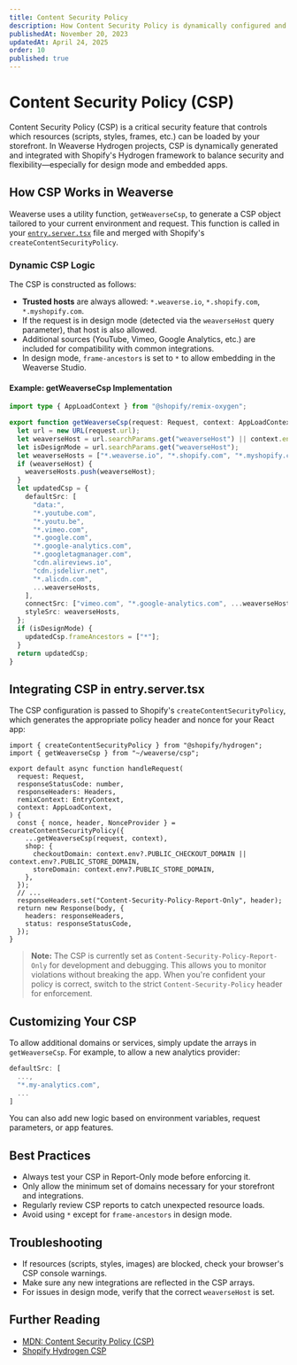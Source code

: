 ```yaml
---
title: Content Security Policy
description: How Content Security Policy is dynamically configured and enforced in Weaverse Hydrogen projects, with guidance for customization and best practices.
publishedAt: November 20, 2023
updatedAt: April 24, 2025
order: 10
published: true
---
```


# Content Security Policy (CSP)

Content Security Policy (CSP) is a critical security feature that controls which resources (scripts, styles, frames, etc.) can be loaded by your storefront. In Weaverse Hydrogen projects, CSP is dynamically generated and integrated with Shopify's Hydrogen framework to balance security and flexibility—especially for design mode and embedded apps.

## How CSP Works in Weaverse

Weaverse uses a utility function, `getWeaverseCsp`, to generate a CSP object tailored to your current environment and request. This function is called in your [`entry.server.tsx`](https://github.com/Weaverse/pilot/blob/main/app/entry.server.tsx) file and merged with Shopify's `createContentSecurityPolicy`.

### Dynamic CSP Logic

The CSP is constructed as follows:

- **Trusted hosts** are always allowed: `*.weaverse.io`, `*.shopify.com`, `*.myshopify.com`.
- If the request is in design mode (detected via the `weaverseHost` query parameter), that host is also allowed.
- Additional sources (YouTube, Vimeo, Google Analytics, etc.) are included for compatibility with common integrations.
- In design mode, `frame-ancestors` is set to `*` to allow embedding in the Weaverse Studio.

#### Example: getWeaverseCsp Implementation

```ts
import type { AppLoadContext } from "@shopify/remix-oxygen";

export function getWeaverseCsp(request: Request, context: AppLoadContext) {
  let url = new URL(request.url);
  let weaverseHost = url.searchParams.get("weaverseHost") || context.env.WEAVERSE_HOST;
  let isDesignMode = url.searchParams.get("weaverseHost");
  let weaverseHosts = ["*.weaverse.io", "*.shopify.com", "*.myshopify.com"];
  if (weaverseHost) {
    weaverseHosts.push(weaverseHost);
  }
  let updatedCsp = {
    defaultSrc: [
      "data:",
      "*.youtube.com",
      "*.youtu.be",
      "*.vimeo.com",
      "*.google.com",
      "*.google-analytics.com",
      "*.googletagmanager.com",
      "cdn.alireviews.io",
      "cdn.jsdelivr.net",
      "*.alicdn.com",
      ...weaverseHosts,
    ],
    connectSrc: ["vimeo.com", "*.google-analytics.com", ...weaverseHosts],
    styleSrc: weaverseHosts,
  };
  if (isDesignMode) {
    updatedCsp.frameAncestors = ["*"];
  }
  return updatedCsp;
}
```

## Integrating CSP in entry.server.tsx

The CSP configuration is passed to Shopify's `createContentSecurityPolicy`, which generates the appropriate policy header and nonce for your React app:

```tsx
import { createContentSecurityPolicy } from "@shopify/hydrogen";
import { getWeaverseCsp } from "~/weaverse/csp";

export default async function handleRequest(
  request: Request,
  responseStatusCode: number,
  responseHeaders: Headers,
  remixContext: EntryContext,
  context: AppLoadContext,
) {
  const { nonce, header, NonceProvider } = createContentSecurityPolicy({
    ...getWeaverseCsp(request, context),
    shop: {
      checkoutDomain: context.env?.PUBLIC_CHECKOUT_DOMAIN || context.env?.PUBLIC_STORE_DOMAIN,
      storeDomain: context.env?.PUBLIC_STORE_DOMAIN,
    },
  });
  // ...
  responseHeaders.set("Content-Security-Policy-Report-Only", header);
  return new Response(body, {
    headers: responseHeaders,
    status: responseStatusCode,
  });
}
```

> **Note:** The CSP is currently set as `Content-Security-Policy-Report-Only` for development and debugging. This allows you to monitor violations without breaking the app. When you're confident your policy is correct, switch to the strict `Content-Security-Policy` header for enforcement.

## Customizing Your CSP

To allow additional domains or services, simply update the arrays in `getWeaverseCsp`. For example, to allow a new analytics provider:

```ts
defaultSrc: [
  ...,
  "*.my-analytics.com",
  ...
]
```

You can also add new logic based on environment variables, request parameters, or app features.

## Best Practices
- Always test your CSP in Report-Only mode before enforcing it.
- Only allow the minimum set of domains necessary for your storefront and integrations.
- Regularly review CSP reports to catch unexpected resource loads.
- Avoid using `*` except for `frame-ancestors` in design mode.

## Troubleshooting
- If resources (scripts, styles, images) are blocked, check your browser's CSP console warnings.
- Make sure any new integrations are reflected in the CSP arrays.
- For issues in design mode, verify that the correct `weaverseHost` is set.

## Further Reading
- [MDN: Content Security Policy (CSP)](https://developer.mozilla.org/en-US/docs/Web/HTTP/CSP)
- [Shopify Hydrogen CSP](https://shopify.dev/docs/storefronts/headless/hydrogen/content-security-policy)
